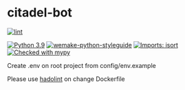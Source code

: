 # citadel-bot

[![lint](https://github.com/Except-solutions/citadel-bot/actions/workflows/linters.yml/badge.svg)](https://github.com/Except-solutions/citadel-bot/actions/workflows/linters.yml)

[![Python 3.9](https://img.shields.io/badge/python-3.9-blue.svg)](https://www.python.org/downloads/release/python-360/)
[![wemake-python-styleguide](https://img.shields.io/badge/style-wemake-3.svg)](https://github.com/wemake-services/wemake-python-styleguide)
[![Imports: isort](https://img.shields.io/badge/%20imports-isort-%231674b1?style=flat&labelColor=ef8336)](https://pycqa.github.io/isort/)
[![Checked with mypy](http://www.mypy-lang.org/static/mypy_badge.svg)](http://mypy-lang.org/)

Create .env on root project from config/env.example

Please use [hadolint](https://github.com/hadolint/hadolint) on change Dockerfile
